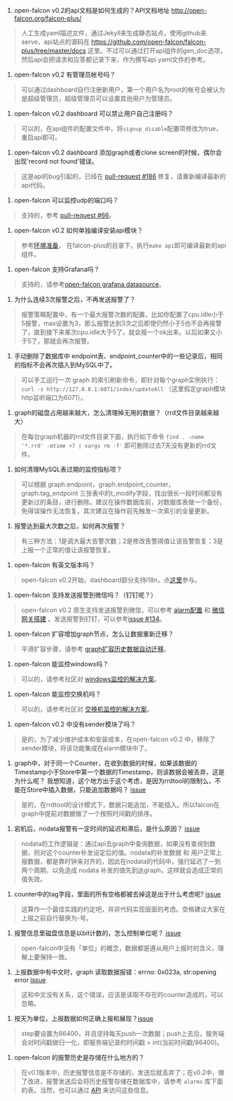 <!-- toc -->

1. open-falcon v0.2的api文档是如何生成的？API文档地址 http://open-falcon.org/falcon-plus/
> 人工生成yaml描述文件，通过Jekyll来生成静态站点，使用github来serve，api站点的源码在 https://github.com/open-falcon/falcon-plus/tree/master/docs 这里。不过可以通过打开api组件的gen_doc选项，然后api会把请求和应答都记录下来，作为撰写api yaml文件的参考。

1. open-falcon v0.2 有管理员帐号吗？
> 可以通过dashboard自行注册新用户，第一个用户名为root的帐号会被认为是超级管理员，超级管理员可以设置其他用户为管理员。

1. open-falcon v0.2 dashboard 可以禁止用户自己注册吗？
> 可以的，在api组件的配置文件中，将`signup_disable`配置项修改为true，重启api即可。

1. open-falcon v0.2 dashboard 添加graph或者clone screen的时候，偶尔会出现'record not found'错误。
> 这是api的bug引起的，已经在 [pull-request #186](https://github.com/open-falcon/falcon-plus/pull/186) 修复，请重新编译最新的api代码。

1. open-falcon 可以监控udp的端口吗？
> 支持的，参考 [pull-request #66](https://github.com/open-falcon/falcon-plus/pull/66)。

1. open-falcon v0.2 如何单独编译安装api模块？
> 参考[环境准备](https://book.open-falcon.org/zh_0_2/quick_install/prepare.html)， 在falcon-plus的目录下，执行`make api`即可编译最新的api组件。

1. open-falcon 支持Grafana吗？
> 支持的，请参考[open-falcon grafana datasource](https://github.com/open-falcon/grafana-openfalcon-datasource)。

1. 为什么连续3次报警之后，不再发送报警了？
> 报警策略配置中，有一个最大报警次数的配置，比如你配置了cpu.idle小于5报警，max设置为3，那么报警达到3次之后即使仍然小于5也不会再报警了，直到接下来某次cpu.idle大于5了，就会报一个ok出来。以后如果又小于5了，那就会再次报警。

1. 手动删除了数据库中 endpoint表、endpoint_counter中的一些记录后，相同的指标不会再次插入到MySQL中了。
> 可以手工运行一次 graph 的索引刷新命令，即针对每个graph实例执行：`curl -s http://127.0.0.1:6071/index/updateAll` （这里假定graph模块http监听端口为6071）。

1. graph的磁盘占用越来越大，怎么清理掉无用的数据？（rrd文件目录越来越大）
> 在每台graph机器的rrd文件目录下面，执行如下命令 `find . -name '*.rrd' -mtime +7 | xargs rm -f'` 即可删除过去7天没有更新的rrd文件。

1. 如何清理MySQL表过期的监控指标项？
> 可以根据 graph.endpoint，graph.endpoint_counter，graph.tag_endpoint 三张表中的t_modify字段，找出很长一段时间都没有更新过的条目，进行删除。建议在操作数据库前，对数据库表做一个备份，免得误操作无法恢复，其次建议在操作前先触发一次索引的全量更新。

1.  报警达到最大次数之后，如何再次报警？
>  有三种方法：1是调大最大告警次数；2是修改告警阈值让该告警恢复；3是上报一个正常的值让该报警恢复。

1. open-falcon 有英文版本吗？
> open-falcon v0.2开始，dashboard部分支持i18n，点[这里](https://github.com/open-falcon/dashboard/blob/master/i18n.md)参与。

1. open-falcon 支持发送报警到微信吗？（钉钉呢？）
> open-falcon v0.2 原生支持发送报警到微信，可以参考 [alarm配置](https://book.open-falcon.org/zh_0_2/distributed_install/mail-sms.html) 和 [微信网关搭建](https://github.com/Yanjunhui/chat) 。发送报警到钉钉，可以参考[issue #134](https://github.com/open-falcon/falcon-plus/issues/134)。

1. open-falcon 扩容增加graph节点，怎么让数据重新迁移？
> 平滑扩容步骤，请参考 [graph扩容历史数据自动迁移](http://www.jianshu.com/p/16baba04c959)。

1. open-falcon 能监控windows吗？
> 可以的，请参考社区对 [windows监控的解决方案](https://book.open-falcon.org/zh_0_2/usage/win.html)。

1. open-falcon 能监控交换机吗？
> 可以的，请参考社区对 [交换机监控的解决方案](https://book.open-falcon.org/zh_0_2/usage/switch.html)。

1. open-falcon v0.2 中没有sender模块了吗？
> 是的，为了减少维护成本和安装成本，在open-falcon v0.2 中，移除了sender模块，将该功能集成在alarm模块中了。

1. graph中，对于同一个Counter，在收到数据的时候，如果该数据的Timestamp小于Store中第一个数据的Timestamp，则该数据会被丢弃，这是为什么呢？ 我想知道，这个地方出于这个考虑，是因为rrdtool的限制么，不能在Store中插入数据，只能追加数据吗？ [issue](https://github.com/open-falcon/falcon-plus/issues/292)
> 是的，在rrdtool的设计模式下，数据只能追加，不能插入。所以falcon在graph中提前对数据做了一个按照时间戳的排序。

1. 宕机后，nodata报警有一定时间的延迟和滞后，是什么原因？ [issue](https://github.com/open-falcon/falcon-plus/issues/294)
> nodata的工作逻辑是：通过api去graph中查询数据，如果没有查询到数据，则对这个counter补发设定后的值。nodata的补发数据 和 用户正常上报数据，都是靠时钟来对齐的，因此在nodata的代码中，强行延迟了一到两个周期，以免造成 nodata 补发的值先到达graph，这样就会造成正常的值失效。

1. counter中的tag字段，里面的所有空格都被去掉这是出于什么考虑呢? [issue](https://github.com/open-falcon/falcon-plus/issues/289)
> 这算作一个最佳实践的约定吧，并非代码实现层面的考虑。空格建议大家在上报之前自行替换为-号。

1. 报警信息里磁盘信息是以bit计数的，怎么控制单位呢？ [issue](https://github.com/open-falcon/falcon-plus/issues/275)
> open-falcon中没有「单位」的概念，数据都是遵从用户上报时的含义，理解上要保持一致。

1. 上报数据中有中文时，graph 读取数据报错：errno: 0x023a, str:opening error [issue](https://github.com/open-falcon/falcon-plus/issues/274)
> 这和中文没有关系，这个错误，应该是读取不存在的counter造成的，可以忽略。

1.  按天为单位，上报数据如何正确上报和展现？[issue](https://github.com/open-falcon/falcon-plus/issues/271)
> step要设置为86400，并且坚持每天push一次数据；push上去后，服务端会对时间戳做归一化，即服务端记录的时间戳 = int(当前时间戳/86400)。

1. open-falcon 的报警历史是存储在什么地方的？ 
> 在v0.1版本中，历史报警信息是不存储的，发送后就丢弃了；在v0.2中，做了改进，报警发送后会将历史报警存储在数据库中，请参考 `alarms` 库下面的表。当然，也可以通过 [API](http://open-falcon.org/falcon-plus/#/alarm_eventcases_list) 来访问这些信息。
